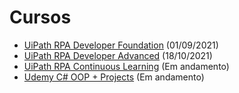 # Cursos

- [UiPath RPA Developer Foundation](https://crlearningpath.s3.amazonaws.com/crcloud/channelcertificates/3395/1786550/LearningPath_Certificate_09012021045847801.pdf?X-Amz-Expires=3600&X-Amz-Algorithm=AWS4-HMAC-SHA256&X-Amz-Credential=AKIAIFQ356KFOAPUQYOQ%2F20211006%2Fus-east-1%2Fs3%2Faws4_request&X-Amz-Date=20211006T134740Z&X-Amz-SignedHeaders=host&X-Amz-Signature=c3ce6288c9b64d1d42242ef1d9b71427434e7f5572dcf8ff2336be46c2d28001) (01/09/2021)
- [UiPath RPA Developer Advanced](https://bit.ly/3AVse4z) (18/10/2021)
- [UiPath RPA Continuous Learning](https://github.com/caiowbarros/Cursos) (Em andamento)
- [Udemy C# OOP + Projects](https://github.com/caiowbarros/Cursos) (Em andamento)
